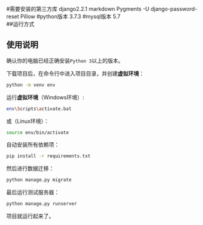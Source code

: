 #需要安装的第三方库
    django2.2.1
    markdown
    Pygments
    -U django-password-reset
    Pillow
#python版本
    3.7.3
#mysql版本
    5.7   
##运行方式
## 使用说明
确认你的电脑已经正确安装` Python 3 `以上的版本。

下载项目后，在命令行中进入项目目录，并创建**虚拟环境**：

```bash
python -m venv env
```

运行**虚拟环境**（Windows环境）:

```bash
env\Scripts\activate.bat
```

或（Linux环境）：

```bash
source env/bin/activate
```

自动安装所有依赖项：

```bash
pip install -r requirements.txt
```

然后进行数据迁移：
```bash
python manage.py migrate
```

最后运行测试服务器：
```bash
python manage.py runserver
```

项目就运行起来了。
